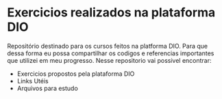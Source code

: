 # Exercicios realizados na plataforma DIO
Repositório destinado para os cursos feitos na platforma DIO. Para que dessa forma eu possa compartilhar os codigos e referencias importantes que utilizei em meu progresso.
Nesse repositorio vai possivel encontrar:
- Exercicios propostos pela plataforma DIO
- Links Utéis
- Arquivos para estudo

